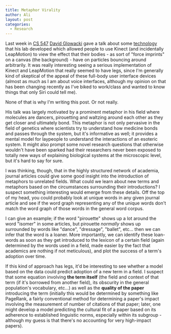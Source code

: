 ```yaml
---
title: Metaphor Virality
author: Ali
layout: post
categories:
  - Research
---
```

Last week in [CS 547](//hci.stanford.edu/courses/cs547/) [David Glowacki](//glow-wacky.com/) gave a talk about some [technology](//danceroom-spec.com/) that his lab developed which allowed people to use Kinect (and incidentally LeapMotion) to view the effect that their bodies - as sort of "force imprints" on a canvas (the background) - have on particles bouncing around arbitrarily. It was really interesting seeing a serious implementation of Kinect and LeapMotion that really seemed to have legs, since I'm generally kind of skeptical of the appeal of these full-body user interface devices (almost as much as I am about voice interfaces, although my opinion on that has been changing recently as I've biked to work/class and wanted to know things that only Siri could tell me).

None of that is why I'm writing this post. Or not really.

His talk was largely motivated by a prominent metaphor in his field where molecules are dancers, pirouetting and waltzing around each other as they get closer and ultimately bond. This metaphor is not only pervasive in the field of genetics where scientists try to understand how medicine bonds and passes through the system, but it's informative as well; it provides a mental model for laypeople to understand the interactions of an esoteric system. It might also prompt some novel research questions that otherwise wouldn't have been sparked had their researchers never been exposed to totally new ways of explaining biological systems at the microscopic level, but it's hard to say for sure.

I was thinking, though, that in the highly structured network of academia, journal articles could give some good insight into the introduction of metaphors to unrelated fields. What could we learn about new terms and metaphors based on the circumstances surrounding their introductions? I suspect something interesting would emerge from these details. Off the top of my head, you could probably look at unique words in any given journal article and see if the word graph representing any of the unique words don't match the word graph of those words in the general word corpus.

I can give an example; if the word "pirouette" shows up a lot around the word "isomer" in some articles, but pirouette *normally* shows up surrounded by words like "dance", "dressage", "ballet", etc... then we can infer that the word is a loaner. More importantly, we can identify these loan-words as soon as they get introduced to the lexicon of a certain field (again determined by the words used in a field, made easier by the fact that academics are nothing if not meticulous), and plot the success of a term's adoption over time.

If this kind of approach has legs, it'd be interesting to see whether a model based on the data could predict adoption of a new term in a field. I suspect that some equation involving **the term itself** (the field and context of that term (if it's borrowed from another field), its obscurity in the general population's vocabulary, etc...) as well as the **quality of the paper** introducing the term (initially this would be determined by something like PageRank, a fairly conventional method for determining a paper's impact involving the measurement of number of citations of that paper; later, one might develop a model predicting the cultural fit of a paper based on its adherence to established linguistic norms, especially within its subgroup - although my guess is that there's no accounting for very high-impact papers).